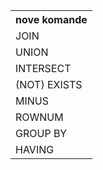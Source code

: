 <table> 
  <tr>
    <th>nove komande</th>
  </tr>
  <tr>
    <td>JOIN</td>
  </tr>
  <tr>
    <td>UNION</td>
  </tr>
  <tr>
    <td>INTERSECT</td>
  </tr>
  <tr>
    <td>(NOT) EXISTS</td>
  </tr>
  <tr>
    <td>MINUS</td>
  </tr>
  <tr>
    <td>ROWNUM</td>
  </tr>
  <tr>
    <td>GROUP BY</td>
  </tr>
  <tr>
    <td>HAVING</td>
  </tr>
</table>
